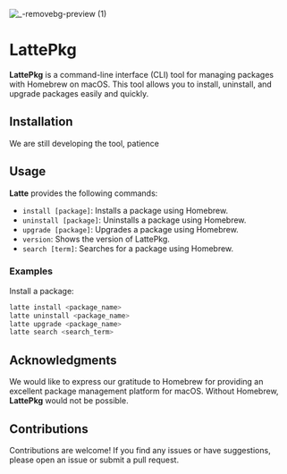 ![_-removebg-preview (1)](https://github.com/user-attachments/assets/9a6a8269-4efb-494c-a052-e37fea7019f7)




# LattePkg

  <!-- Replace with the actual URL of your logo -->

**LattePkg** is a command-line interface (CLI) tool for managing packages with Homebrew on macOS. This tool allows you to install, uninstall, and upgrade packages easily and quickly.

## Installation

We are still developing the tool, patience

## Usage

**Latte** provides the following commands:

- `install [package]`: Installs a package using Homebrew.
- `uninstall [package]`: Uninstalls a package using Homebrew.
- `upgrade [package]`: Upgrades a package using Homebrew.
- `version`: Shows the version of LattePkg.
- `search [term]`: Searches for a package using Homebrew.

### Examples

Install a package:

```bash
latte install <package_name>
latte uninstall <package_name>
latte upgrade <package_name>
latte search <search_term>
```
## Acknowledgments
We would like to express our gratitude to Homebrew for providing an excellent package management platform for macOS. Without Homebrew, **LattePkg** would not be possible.

## Contributions
Contributions are welcome! If you find any issues or have suggestions, please open an issue or submit a pull request.
